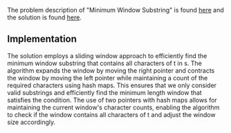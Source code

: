 The problem description of "Minimum Window Substring" is found [here](https://leetcode.com/problems/minimum-window-substring/) and the solution is found [here](https://github.com/aurimas13/Solutions-To-Problems/blob/main/LeetCode/Python%20Solutions/Minimum%20Window%20Substring/minimum.py).

## Implementation

The solution employs a sliding window approach to efficiently find the minimum window substring that contains all characters of t in s. The algorithm expands the window by moving the right pointer and contracts the window by moving the left pointer while maintaining a count of the required characters using hash maps. This ensures that we only consider valid substrings and efficiently find the minimum length window that satisfies the condition. The use of two pointers with hash maps allows for maintaining the current window's character counts, enabling the algorithm to check if the window contains all characters of t and adjust the window size accordingly.

